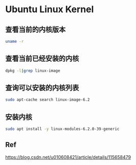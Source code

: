 # Ubuntu Linux Kernel

## 查看当前的内核版本

```bash
uname -r
```

## 查看当前已经安装的内核

```bash
dpkg -l|grep linux-image
```

## 查询可以安装的内核列表

```bash
sudo apt-cache search linux-image-6.2
```

## 安装内核

```bash
sudo apt install -y linux-modules-6.2.0-39-generic
```

## Ref

https://blog.csdn.net/u010608421/article/details/115658479
